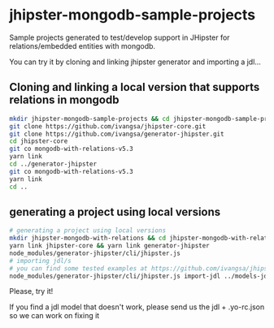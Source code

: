 # jhipster-mongodb-sample-projects

Sample projects generated to test/develop support in JHipster for relations/embedded entities with mongodb.

You can try it by cloning and linking jhipster generator and importing a jdl...

## Cloning and linking a local version that supports relations in mongodb
```bash
mkdir jhipster-mongodb-sample-projects && cd jhipster-mongodb-sample-projects
git clone https://github.com/ivangsa/jhipster-core.git
git clone https://github.com/ivangsa/generator-jhipster.git
cd jhipster-core
git co mongodb-with-relations-v5.3
yarn link
cd ../generator-jhipster
git co mongodb-with-relations-v5.3
yarn link
cd ..
```

## generating a project using local versions
```bash
# generating a project using local versions
mkdir jhipster-mongodb-with-relations && cd jhipster-mongodb-with-relations
yarn link jhipster-core && yarn link generator-jhipster
node_modules/generator-jhipster/cli/jhipster.js
# importing jdl/s
# you can find some tested examples at https://github.com/ivangsa/jhipster-mongodb-sample-projects/tree/master/models-jdl
node_modules/generator-jhipster/cli/jhipster.js import-jdl ../models-jdl/orders-model.jdl ../models-jdl/with-dto-options.jdl
```
Please, try it!

If you find a jdl model that doesn't work, please send us the jdl + .yo-rc.json so we can work on fixing it
